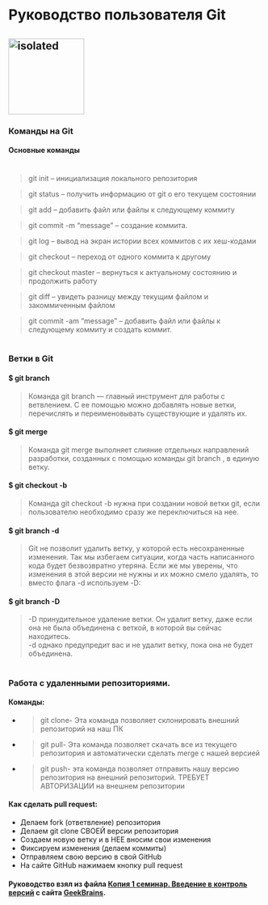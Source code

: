 # Руководство пользователя Git
## <img src="logo.png" alt="isolated" width="150"/>

### Команды на Git

#### Основные команды
#
> git init – инициализация локального репозитория

> git status – получить информацию от git о его текущем состоянии

> git add – добавить файл или файлы к следующему коммиту

> git commit -m “message” – создание коммита.

>  git log – вывод на экран истории всех коммитов с их хеш-кодами

> git checkout – переход от одного коммита к другому

> git checkout master – вернуться к актуальному состоянию и продолжить работу

> git diff – увидеть разницу между текущим файлом и закоммиченным файлом

> git commit -am “message” – добавить файл или файлы к следующему коммиту и создать коммит.
#

### Ветки в Git

#### **$ git branch**
> Команда git branch — главный инструмент для работы с ветвлением. С ее помощью можно добавлять новые ветки, перечислять и переименовывать существующие и удалять их.
#### **$ git merge**
> Команда git merge выполняет слияние отдельных направлений разработки, созданных с помощью команды git branch , в единую ветку.
#### **$ git checkout -b**
> Команда git checkout -b нужна при создании новой ветки git, если пользователю необходимо сразу же переключиться на нее.
#### **$ git branch -d**
> Git не позволит удалить ветку, у которой есть несохраненные изменения. Так мы избегаем ситуации, когда часть написанного кода будет безвозвратно утеряна. Если же мы уверены, что изменения в этой версии не нужны и их можно смело удалять, то вместо флага -d используем -D:
#### **$ git branch -D**
> -D принудительное удаление ветки. Он удалит ветку, даже если она не была объединена с веткой, в которой вы сейчас находитесь.<br>
>-d однако предупредит вас и не удалит ветку, пока она не будет объединена.
#

### Работа с удаленными репозиториями.
#### Команды:
* > git clone- Эта команда позволяет склонировать внешний репозиторий на наш ПК
* > git pull- Эта команда позволяет скачать все из текущего репозитория и автоматически сделать merge с нашей версией
* > git push- эта команда позволяет отправить нашу версию репозитория на внешний репозиторий. ТРЕБУЕТ АВТОРИЗАЦИИ на внешнем репозитории
#### Как сделать pull request:
* Делаем fork (ответвление) репозитория
* Делаем git clone СВОЕЙ версии репозитория 
* Создаем новую ветку и в НЕЕ вносим свои изменения 
* Фиксируем изменения (делаем коммиты)
* Отправляем свою версию в свой GitHub
* На сайте GitHub нажимаем кнопку pull request
#### Руководство взял из файла [Копия 1 семинар. Введение в контроль версий](https://gbcdn.mrgcdn.ru/uploads/asset/4685872/attachment/5cc3447d37264c5ae392dc075a1b36de.pdf) с сайта [GeekBrains](https://gb.ru/).